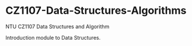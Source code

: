 # CZ1107-Data-Structures-Algorithms
NTU CZ1107 Data Structures and Algorithm

Introduction module to Data Structures. 
